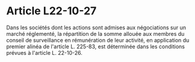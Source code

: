# Article L22-10-27

Dans les sociétés dont les actions sont admises aux négociations sur un marché réglementé, la répartition de la somme allouée aux membres du conseil de surveillance en rémunération de leur activité, en application du premier alinéa de l'article L. 225-83, est déterminée dans les conditions prévues à l'article L. 22-10-26.
